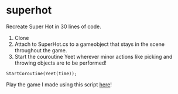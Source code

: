 # superhot
Recreate Super Hot in 30 lines of code. 

1. Clone
2. Attach to SuperHot.cs to a gameobject that stays in the scene throughout the game.
3. Start the couroutine Yeet wherever minor actions like picking and throwing objects are to be performed!
```
StartCoroutine(Yeet(time));
```
Play the game I made using this script [here](https://makra.itch.io/faster-than-light)!<br><br>
